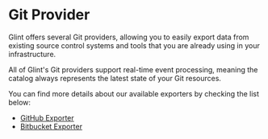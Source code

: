 # Git Provider

Glint offers several Git providers, allowing you to easily export data from existing source control systems and tools that you are already using in your infrastructure.

All of Glint's Git providers support real-time event processing, meaning the catalog always represents the latest state of your Git resources.

You can find more details about our available exporters by checking the list below:

- [GitHub Exporter](./github-exporter/github-exporter.md)
- [Bitbucket Exporter](./bitbucket-exporter/bitbucket-exporter.md)
